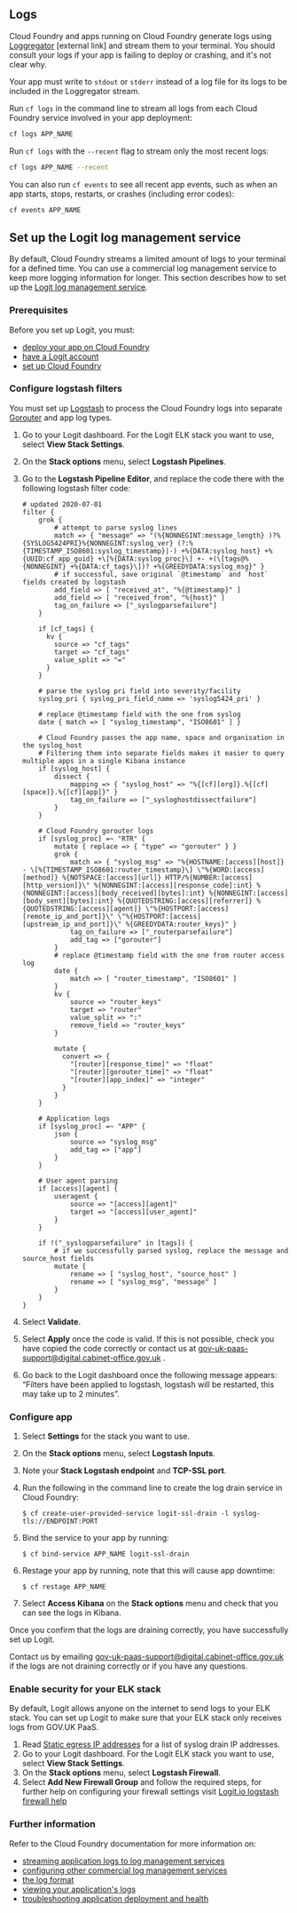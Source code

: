 ## Logs

Cloud Foundry and apps running on Cloud Foundry generate logs using [Loggregator](https://docs.cloudfoundry.org/loggregator/architecture.html) [external link] and stream them to your terminal. You should consult your logs if your app is failing to deploy or crashing, and it's not clear why.

Your app must write to `stdout` or `stderr` instead of a log file for its logs to be included in the Loggregator stream.

Run `cf logs` in the command line to stream all logs from each Cloud Foundry service involved in your app deployment:

```bash
cf logs APP_NAME
```

Run `cf logs` with the `--recent` flag to stream only the most recent logs:

```bash
cf logs APP_NAME --recent
```

You can also run `cf events` to see all recent app events, such as when an app starts, stops, restarts, or crashes (including error codes):

```bash
cf events APP_NAME
```

## Set up the Logit log management service

By default, Cloud Foundry streams a limited amount of logs to your terminal for a defined time. You can use a commercial log management service to keep more logging information for longer. This section describes how to set up the [Logit log management service](https://logit.io/).

### Prerequisites

Before you set up Logit, you must:

- [deploy your app on Cloud Foundry](https://docs.cloud.service.gov.uk/deploying_apps.html#deploying-apps)
- [have a Logit account](https://logit.io/)
- [set up Cloud Foundry](https://docs.cloud.service.gov.uk/get_started.html#set-up-command-line)

### Configure logstash filters

You must set up [Logstash](https://www.elastic.co/products/logstash) to process the Cloud Foundry logs into separate [Gorouter](https://docs.cloudfoundry.org/concepts/architecture/router.html) and app log types.

1. Go to your Logit dashboard. For the Logit ELK stack you want to use, select __View Stack Settings__.
1. On the __Stack options__ menu, select __Logstash Pipelines__.
1. Go to the __Logstash Pipeline Editor__, and replace the code there with the following logstash filter code:

    ```
    # updated 2020-07-01
    filter {
        grok {
            # attempt to parse syslog lines
            match => { "message" => "(%{NONNEGINT:message_length} )?%{SYSLOG5424PRI}%{NONNEGINT:syslog_ver} (?:%{TIMESTAMP_ISO8601:syslog_timestamp}|-) +%{DATA:syslog_host} +%{UUID:cf_app_guid} +\[%{DATA:syslog_proc}\] +- +(\[tags@%{NONNEGINT} +%{DATA:cf_tags}\])? +%{GREEDYDATA:syslog_msg}" }
            # if successful, save original `@timestamp` and `host` fields created by logstash
            add_field => [ "received_at", "%{@timestamp}" ]
            add_field => [ "received_from", "%{host}" ]
            tag_on_failure => ["_syslogparsefailure"]
        }

        if [cf_tags] {
          kv {
            source => "cf_tags"
            target => "cf_tags"
            value_split => "="
          }
        }

        # parse the syslog pri field into severity/facility
        syslog_pri { syslog_pri_field_name => 'syslog5424_pri' }

        # replace @timestamp field with the one from syslog
        date { match => [ "syslog_timestamp", "ISO8601" ] }

        # Cloud Foundry passes the app name, space and organisation in the syslog_host
        # Filtering them into separate fields makes it easier to query multiple apps in a single Kibana instance
        if [syslog_host] {
            dissect {
                mapping => { "syslog_host" => "%{[cf][org]}.%{[cf][space]}.%{[cf][app]}" }
                tag_on_failure => ["_sysloghostdissectfailure"]
            }
        }

        # Cloud Foundry gorouter logs
        if [syslog_proc] =~ "RTR" {
            mutate { replace => { "type" => "gorouter" } }
            grok {
                match => { "syslog_msg" => "%{HOSTNAME:[access][host]} - \[%{TIMESTAMP_ISO8601:router_timestamp}\] \"%{WORD:[access][method]} %{NOTSPACE:[access][url]} HTTP/%{NUMBER:[access][http_version]}\" %{NONNEGINT:[access][response_code]:int} %{NONNEGINT:[access][body_received][bytes]:int} %{NONNEGINT:[access][body_sent][bytes]:int} %{QUOTEDSTRING:[access][referrer]} %{QUOTEDSTRING:[access][agent]} \"%{HOSTPORT:[access][remote_ip_and_port]}\" \"%{HOSTPORT:[access][upstream_ip_and_port]}\" %{GREEDYDATA:router_keys}" }
                tag_on_failure => ["_routerparsefailure"]
                add_tag => ["gorouter"]
            }
            # replace @timestamp field with the one from router access log
            date {
                match => [ "router_timestamp", "ISO8601" ]
            }
            kv {
                source => "router_keys"
                target => "router"
                value_split => ":"
                remove_field => "router_keys"
            }

            mutate {
              convert => {
                "[router][response_time]" => "float"
                "[router][gorouter_time]" => "float"
                "[router][app_index]" => "integer"
              }
            }
        }

        # Application logs
        if [syslog_proc] =~ "APP" {
            json {
                source => "syslog_msg"
                add_tag => ["app"]
            }
        }

        # User agent parsing
        if [access][agent] {
            useragent {
                source => "[access][agent]"
                target => "[access][user_agent]"
            }
        }

        if !("_syslogparsefailure" in [tags]) {
            # if we successfully parsed syslog, replace the message and source_host fields
            mutate {
                rename => [ "syslog_host", "source_host" ]
                rename => [ "syslog_msg", "message" ]
            }
        }
    }
    ```

1. Select __Validate__.
1. Select __Apply__ once the code is valid. If this is not possible, check you have copied the code correctly or contact us at [gov-uk-paas-support@digital.cabinet-office.gov.uk](mailto:gov-uk-paas-support@digital.cabinet-office.gov.uk) .
1. Go back to the Logit dashboard once the following message appears: “Filters have been applied to logstash, logstash will be restarted, this may take up to 2 minutes”.

### Configure app

1. Select __Settings__ for the stack you want to use.
1. On the __Stack options__ menu, select __Logstash Inputs__.
1. Note your __Stack Logstash endpoint__ and __TCP-SSL port__.
1. Run the following in the command line to create the log drain service in Cloud Foundry:

    ```
    $ cf create-user-provided-service logit-ssl-drain -l syslog-tls://ENDPOINT:PORT
    ```

1. Bind the service to your app by running:

    ```
    $ cf bind-service APP_NAME logit-ssl-drain
    ```

1. Restage your app by running, note that this will cause app downtime:

    ```
    $ cf restage APP_NAME
    ```

1. Select __Access Kibana__ on the __Stack options__ menu and check that you can see the logs in Kibana.

Once you confirm that the logs are draining correctly, you have successfully set up Logit.

Contact us by emailing [gov-uk-paas-support@digital.cabinet-office.gov.uk](mailto:gov-uk-paas-support@digital.cabinet-office.gov.uk) if the logs are not draining correctly or if you have any questions.

### Enable security for your ELK stack

By default, Logit allows anyone on the internet to send logs to your ELK stack. You can set up Logit to make sure that your ELK stack only receives logs from GOV.UK PaaS.

1. Read [Static egress IP addresses](/guidance.html#static-egress-ip-addresses) for a list of syslog drain IP addresses.
1. Go to your Logit dashboard. For the Logit ELK stack you want to use, select __View Stack Settings__.
1. On the __Stack options__ menu, select __Logstash Firewall__.
1. Select __Add New Firewall Group__ and follow the required steps, for further help on configuring your firewall settings visit [Logit.io logstash firewall help](https://help.logit.io/en/articles/5203179-managing-stack-logstash-firewall-configurations)

### Further information

Refer to the Cloud Foundry documentation for more information on:

- [streaming application logs to log management services](https://docs.cloudfoundry.org/devguide/services/log-management.html)
- [configuring other commercial log management services](https://docs.cloudfoundry.org/devguide/services/log-management-thirdparty-svc.html)
- [the log format](https://docs.cloudfoundry.org/devguide/deploy-apps/streaming-logs.html)
- [viewing your application's logs](https://docs.cloudfoundry.org/devguide/deploy-apps/streaming-logs.html#view)
- [troubleshooting application deployment and health](https://docs.cloudfoundry.org/devguide/deploy-apps/troubleshoot-app-health.html)
